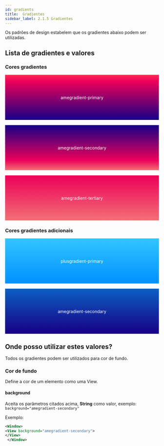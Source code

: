 ```yaml
---
id: gradients
title:  Gradientes
sidebar_label: 2.1.5 Gradientes
---
```


Os padrões de design estabelem que os gradientes abaixo podem ser utilizadas.

## Lista de gradientes e valores

### Cores gradientes

<div style="height: 140px; display: flex; justify-content: center; align-items: center; background-image: linear-gradient( rgba(255,45,85,1) 0%, rgba(237,0,89,1) 14%, rgba(23,0,133,1) 100% ); min-width: 240px; color: #fff; padding: 4px;">amegradient-primary</div>
<br>
<div style="height: 140px; display: flex; justify-content: center; align-items: center; background-image: linear-gradient( rgba(23,0,133,1) 0%, rgba(237,0,89,1) 78%, rgba(242,112,118,1) 100% ); min-width: 240px; color: #fff; padding: 4px;">amegradient-secondary</div>
<br>
<div style="height: 140px; display: flex; justify-content: center; align-items: center; background-image: linear-gradient( rgba(237,0,89,1) 0%, rgba(242,112,118,1) 100% ); min-width: 240px; color: #fff; padding: 4px;">amegradient-tertiary</div>


### Cores gradientes adicionais

<div style="height: 140px; display: flex; justify-content: center; align-items: center; background-image: linear-gradient( rgba(50,197,255,1) 0%, rgba(0,145,255,1) 100% ); min-width: 240px; color: #fff; padding: 4px;">plusgradient-primary</div>
<br>
<div style="height: 140px; display: flex; justify-content: center; align-items: center; background-image: linear-gradient( rgba(12,94,194,1) 0%, rgba(23,0,133,1) 100% ); min-width: 240px; color: #fff; padding: 4px;">amegradient-secondary</div>

## Onde posso utilizar estes valores?

Todos os gradientes podem ser utilizados para cor de fundo. 

### Cor de fundo

Define a cor de um elemento como uma View.

#### background

Aceita os parâmetros citados acima, **String** como valor, exemplo: ``` background="amegradient-secondary" ``` 

Exemplo:
```xml harmony
<Window>
<View background="amegradient-secondary">
</View>
 </Window>
```
